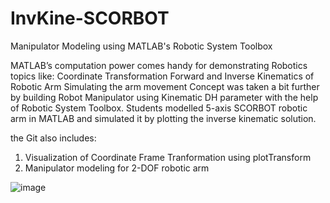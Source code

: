 # InvKine-SCORBOT
Manipulator Modeling using MATLAB's Robotic System Toolbox

MATLAB’s computation power comes handy for demonstrating Robotics topics like:
Coordinate Transformation
Forward and Inverse Kinematics of Robotic Arm
Simulating the arm movement
Concept was taken a bit further by building Robot Manipulator using Kinematic DH parameter with the help of Robotic System Toolbox. Students modelled 5-axis SCORBOT robotic arm in MATLAB and simulated it by plotting the inverse kinematic solution.

the Git also includes:
1. Visualization of Coordinate Frame Tranformation using plotTransform
2. Manipulator modeling for 2-DOF robotic arm 


![image](https://github.com/auwahmad/InvKine-SCORBOT/assets/70074147/9504e1a5-bf93-4bb2-b15b-62b0710ecb8d)

